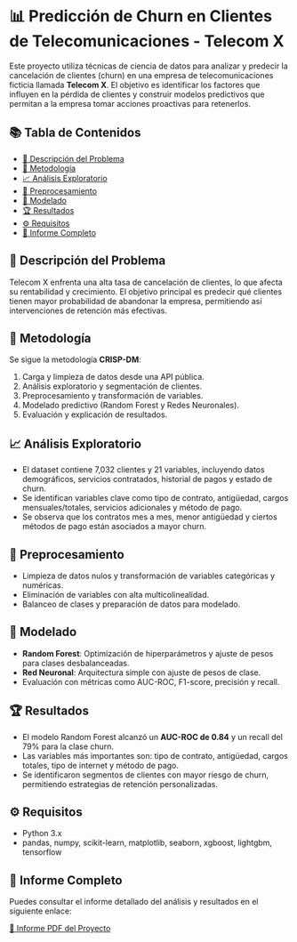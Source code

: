 # 📊 Predicción de Churn en Clientes de Telecomunicaciones - Telecom X

Este proyecto utiliza técnicas de ciencia de datos para analizar y predecir la cancelación de clientes (churn) en una empresa de telecomunicaciones ficticia llamada **Telecom X**. El objetivo es identificar los factores que influyen en la pérdida de clientes y construir modelos predictivos que permitan a la empresa tomar acciones proactivas para retenerlos.

## 📚 Tabla de Contenidos

- [📝 Descripción del Problema](#descripción-del-problema)
- [🔎 Metodología](#metodología)
- [📈 Análisis Exploratorio](#análisis-exploratorio)
- [🧹 Preprocesamiento](#preprocesamiento)
- [🤖 Modelado](#modelado)
- [🏆 Resultados](#resultados)
- [⚙️ Requisitos](#requisitos)
- [📄 Informe Completo](#informe-completo)

## 📝 Descripción del Problema

Telecom X enfrenta una alta tasa de cancelación de clientes, lo que afecta su rentabilidad y crecimiento. El objetivo principal es predecir qué clientes tienen mayor probabilidad de abandonar la empresa, permitiendo así intervenciones de retención más efectivas.

## 🔎 Metodología

Se sigue la metodología **CRISP-DM**:
1. Carga y limpieza de datos desde una API pública.
2. Análisis exploratorio y segmentación de clientes.
3. Preprocesamiento y transformación de variables.
4. Modelado predictivo (Random Forest y Redes Neuronales).
5. Evaluación y explicación de resultados.

## 📈 Análisis Exploratorio

- El dataset contiene 7,032 clientes y 21 variables, incluyendo datos demográficos, servicios contratados, historial de pagos y estado de churn.
- Se identifican variables clave como tipo de contrato, antigüedad, cargos mensuales/totales, servicios adicionales y método de pago.
- Se observa que los contratos mes a mes, menor antigüedad y ciertos métodos de pago están asociados a mayor churn.

## 🧹 Preprocesamiento

- Limpieza de datos nulos y transformación de variables categóricas y numéricas.
- Eliminación de variables con alta multicolinealidad.
- Balanceo de clases y preparación de datos para modelado.

## 🤖 Modelado

- **Random Forest**: Optimización de hiperparámetros y ajuste de pesos para clases desbalanceadas.
- **Red Neuronal**: Arquitectura simple con ajuste de pesos de clase.
- Evaluación con métricas como AUC-ROC, F1-score, precisión y recall.

## 🏆 Resultados

- El modelo Random Forest alcanzó un **AUC-ROC de 0.84** y un recall del 79% para la clase churn.
- Las variables más importantes son: tipo de contrato, antigüedad, cargos totales, tipo de internet y método de pago.
- Se identificaron segmentos de clientes con mayor riesgo de churn, permitiendo estrategias de retención personalizadas.

## ⚙️ Requisitos

- Python 3.x
- pandas, numpy, scikit-learn, matplotlib, seaborn, xgboost, lightgbm, tensorflow

## 📄 Informe Completo

Puedes consultar el informe detallado del análisis y resultados en el siguiente enlace:

[📑 Informe PDF del Proyecto](./informeTELCOMX2Alura.md)
